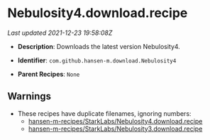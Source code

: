 # Nebulosity4.download.recipe

_Last updated 2021-12-23 19:58:08Z_

- **Description**: Downloads the latest version Nebulosity4.

- **Identifier**: `com.github.hansen-m.download.Nebulosity4`

- **Parent Recipes**: `None`

## Warnings

- These recipes have duplicate filenames, ignoring numbers:
    - [hansen-m-recipes/StarkLabs/Nebulosity4.download.recipe](/autopkg-dupe-tracker/hansen-m-recipes/StarkLabs/Nebulosity4.download.recipe)
    - [hansen-m-recipes/StarkLabs/Nebulosity3.download.recipe](/autopkg-dupe-tracker/hansen-m-recipes/StarkLabs/Nebulosity3.download.recipe)
